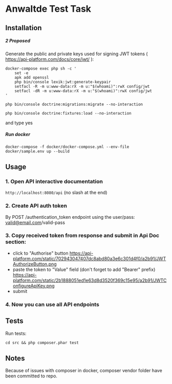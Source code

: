 # Anwaltde Test Task

## Installation


##### 2 Proposed

Generate the public and private keys used for signing JWT tokens ( https://api-platform.com/docs/core/jwt/ ):

```
docker-compose exec php sh -c '
    set -e
    apk add openssl
    php bin/console lexik:jwt:generate-keypair
    setfacl -R -m u:www-data:rX -m u:"$(whoami)":rwX config/jwt
    setfacl -dR -m u:www-data:rX -m u:"$(whoami)":rwX config/jwt
'
```

```
php bin/console doctrine:migrations:migrate --no-interaction
```

```
php bin/console doctrine:fixtures:load --no-interaction
```
and type yes

##### Run docker
```
docker-compose -f docker/docker-compose.yml --env-file docker/sample.env up --build
```

## Usage

### 1. Open API interactive documentation

`http://localhost:8080/api`
(no slash at the end)

### 2. Create API auth token

By POST /authentication_token endpoint using the user/pass: valid@email.com/valid-pass

### 3. Copy received token from response and submit in Api Doc section: 

- click to "Authorise" button https://api-platform.com/static/702943047407dc8abd80a3e6c301d4f0/a2b91/JWTAuthorizeButton.png 
- paste the token to "Value" field (don't forget to add "Bearer" prefix) https://api-platform.com/static/2b1888051ed1e63d8d3520f369c15e95/a2b91/JWTConfigureApiKey.png
- submit

### 4. Now you can use all API endpoints

## Tests

Run tests:
```
cd src && php composer.phar test

```

## Notes

Because of issues with composer in docker, composer vendor folder have been committed to repo.
